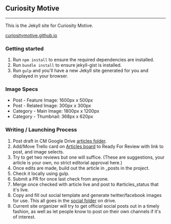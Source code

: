 ## Curiosity Motive
----
This is the Jekyll site for Curiosity Motive.

[curiositymotive.github.io](http://curiositymotive.github.io)

### Getting started

1. Run `npm install` to ensure the required dependencies are installed.
2. Run `bundle install` to ensure jekyll-gist is installed.
2. Run `gulp` and you'll have a new Jekyll site generated for you and displayed in your browser.

### Image Specs

- Post - Feature Image: 1600px x 500px
- Post - Related Image: 300px x 300px
- Category - Main Image: 1800px x 1200px
- Category - Thumbnail: 368px x 620px


### Writing / Launching Process

1. Post draft in CM Google Drive  [articles folder](https://drive.google.com/drive/folders/0Bx4fGu2uhxjKNkttREpLYkhxdEk). 
2. Add/Move Trello card on [Articles board](https://trello.com/b/fQaISZ6C/articles) to Ready For Review with link to post, and image selects.
3. Try to get two reviews but one will suffice. (These are suggestions, your article is your own, no strict editorial approval here.)
4. Once edits are made, build out the article in _posts in the project.
5. Check it locally using gulp.
6. Submit a PR for once last check from anyone.
7. Merge once checked with article live and post to #articles_status that it's live.
8. Copy and fill out social template and generate twitter/facebook images for use. This all goes in the [social folder](https://drive.google.com/drive/folders/0B6-5oIW2CFGAcl8xdEtlcENkRkk) on drive.
9. Current site organizer will try to get official social posts out in a timely fashion, as well as let people know to post on their own channels if it's of interest.
